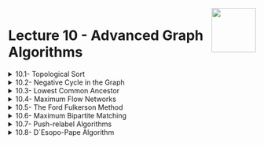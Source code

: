 <img align="right" width="90" height="90" src="https://github.com/cs-MohamedAyman/Computer-Science-Textbooks/blob/master/logos/algorithms.jpg">

# Lecture 10 - Advanced Graph Algorithms

<details>
	<summary>10.1- Topological Sort</summary>

</details>

<details>
	<summary>10.2- Negative Cycle in the Graph</summary>

</details>

<details>
	<summary>10.3- Lowest Common Ancestor</summary>

</details>

<details>
	<summary>10.4- Maximum Flow Networks</summary>

</details>

<details>
	<summary>10.5- The Ford Fulkerson Method</summary>

</details>

<details>
	<summary>10.6- Maximum Bipartite Matching</summary>

</details>

<details>
	<summary>10.7- Push-relabel Algorithms</summary>

</details>

<details>
	<summary>10.8- D´Esopo-Pape Algorithm</summary>

</details>
